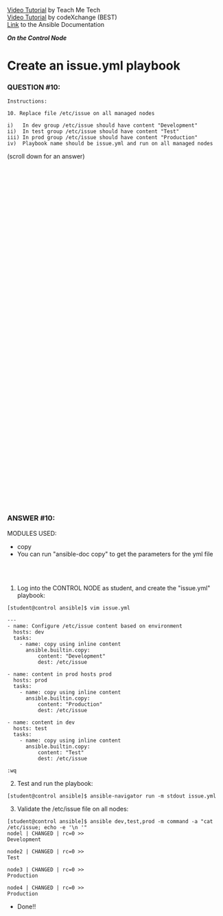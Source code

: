 <a href="https://www.youtube.com/watch?v=1_hTAanKxOU&list=PLYB6dfdhWDePZf4fd4YgGGtSX_vHKv5vz&index=13">Video Tutorial</a> by Teach Me Tech \
<a href="https://www.youtube.com/watch?v=lVdJ3ViMrnw&list=PLL_setXLS0tiYMipvQI4oUGkJwhOhn42J&index=10">Video Tutorial</a> by codeXchange (BEST) \
<a href="https://docs.ansible.com/ansible/latest/collections/ansible/builtin/copy_module.html#ansible-builtin-copy-module-copy-files-to-remote-locations">Link</a> to the Ansible Documentation

***On the Control Node***

# Create an issue.yml playbook
### QUESTION #10:
```
Instructions:

10. Replace file /etc/issue on all managed nodes

i)   In dev group /etc/issue should have content "Development"
ii)  In test group /etc/issue should have content "Test"
iii) In prod group /etc/issue should have content "Production"
iv)  Playbook name should be issue.yml and run on all managed nodes
```

(scroll down for an answer)
<br/><br/><br/><br/><br/><br/><br/><br/><br/><br/><br/><br/><br/><br/><br/><br/><br/><br/><br/><br/><br/><br/><br/><br/>
<br/><br/><br/><br/><br/><br/><br/><br/><br/><br/><br/><br/><br/><br/><br/><br/><br/><br/><br/><br/><br/><br/><br/><br/>

### ANSWER #10:
MODULES USED:
- copy
- You can run "ansible-doc copy" to get the parameters for the yml file

</br></br>
1) Log into the CONTROL NODE as student, and create the "issue.yml" playbook:
```
[student@control ansible]$ vim issue.yml

---
- name: Configure /etc/issue content based on environment
  hosts: dev
  tasks:
    - name: copy using inline content
      ansible.builtin.copy:
          content: "Development"
          dest: /etc/issue

- name: content in prod hosts prod
  hosts: prod
  tasks:
    - name: copy using inline content
      ansible.builtin.copy:
          content: "Production"
          dest: /etc/issue

- name: content in dev
  hosts: test
  tasks:
    - name: copy using inline content
      ansible.builtin.copy:
          content: "Test"
          dest: /etc/issue
﻿
:wq
```

2) Test and run the playbook:
```
[student@control ansible]$ ansible-navigator run -m stdout issue.yml
```

3) Validate the /etc/issue file on all nodes:
```
[student@control ansible]$ ansible dev,test,prod -m command -a "cat /etc/issue; echo -e '\n '"
nodel | CHANGED | rc=0 >>
Development

node2 | CHANGED | rc=0 >>
Test

node3 | CHANGED | rc=0 >>
Production

node4 | CHANGED | rc=0 >>
Production
```

* Done!!


